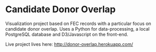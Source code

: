 # Candidate Donor Overlap

Visualization project based on FEC records with a particular focus on candidate donor overlap. Uses a Python for data-processing, a local PostgreSQL database and D3/Javascript on the front-end.

Live project lives here: http://donor-overlap.herokuapp.com/
